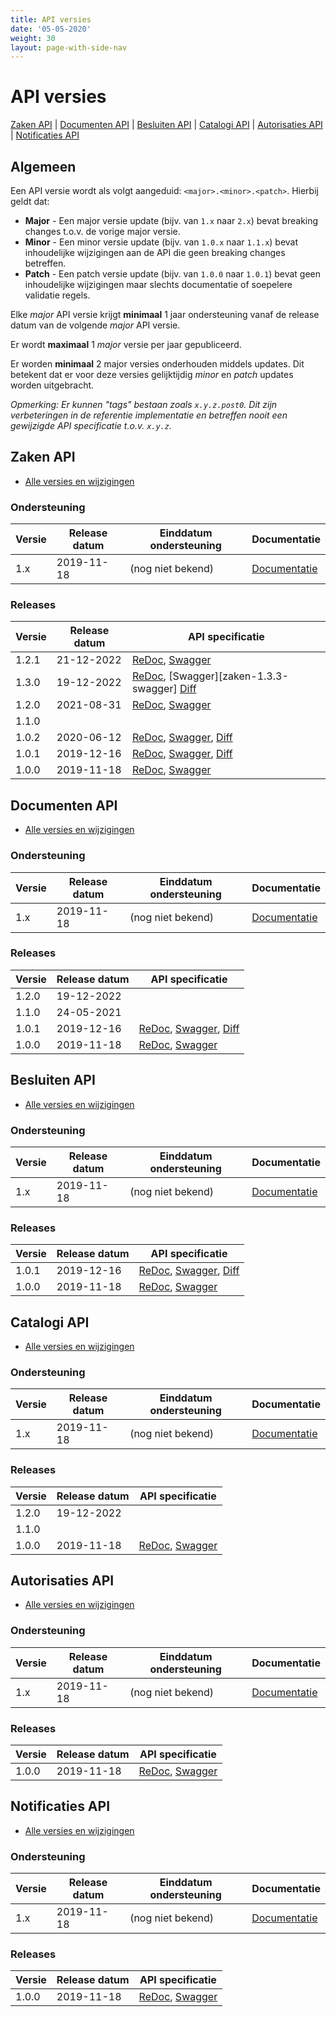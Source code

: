 ```yaml
---
title: API versies
date: '05-05-2020'
weight: 30
layout: page-with-side-nav
---
```

# API versies

<a href="#zaken-api">Zaken API</a> | <a href="#documenten-api">Documenten API</a> | <a href="#besluiten-api">Besluiten API</a> | <a href="#catalogi-api">Catalogi API</a> | <a href="#autorisaties-api">Autorisaties API</a> | <a href="#notificaties-api">Notificaties API</a>

## Algemeen

Een API versie wordt als volgt aangeduid: `<major>.<minor>.<patch>`. Hierbij
geldt dat:

* **Major** - Een major versie update (bijv. van `1.x` naar `2.x`) bevat
  breaking changes t.o.v. de vorige major versie.
* **Minor** - Een minor versie update (bijv. van `1.0.x` naar `1.1.x`) bevat
  inhoudelijke wijzigingen aan de API die geen breaking changes betreffen.
* **Patch** - Een patch versie update (bijv. van `1.0.0` naar `1.0.1`) bevat
  geen inhoudelijke wijzigingen maar slechts documentatie of soepelere
  validatie regels.

Elke *major* API versie krijgt **minimaal** 1 jaar ondersteuning vanaf de
release datum van de volgende *major* API versie.

Er wordt **maximaal** 1 *major* versie per jaar gepubliceerd.

Er worden **minimaal** 2 major versies onderhouden middels updates. Dit
betekent dat er voor deze versies gelijktijdig *minor* en *patch* updates
worden uitgebracht.

*Opmerking: Er kunnen "tags" bestaan zoals `x.y.z.post0`. Dit zijn
verbeteringen in de referentie implementatie en betreffen nooit een gewijzigde
API specificatie t.o.v. `x.y.z`.*


## Zaken API

* [Alle versies en wijzigingen](https://github.com/VNG-Realisatie/zaken-api/blob/master/CHANGELOG.rst)

### Ondersteuning

Versie   | Release datum | Einddatum ondersteuning | Documentatie
-------- | ------------- | ------------------------|-------------
1.x      | 2019-11-18    | (nog niet bekend)       | [Documentatie][zaken-1.x-docs]

[zaken-1.x-docs]: ./zaken/

### Releases

Versie   | Release datum | API specificatie
-------- | ------------- | ----------------
1.2.1    | 21-12-2022    | [ReDoc][zaken-1.2.1-redoc], [Swagger][zaken-1.2.1-swagger]
1.3.0    | 19-12-2022    | [ReDoc][zaken-1.3.0-redoc], [Swagger][zaken-1.3.3-swagger] [Diff][zaken-1.3.0-diff]
1.2.0    | 2021-08-31    | [ReDoc][zaken-1.2.0-redoc], [Swagger][zaken-1.2.0-swagger]
1.1.0    |               | 
1.0.2    | 2020-06-12    | [ReDoc][zaken-1.0.2-redoc], [Swagger][zaken-1.0.2-swagger], [Diff][zaken-1.0.2-diff]
1.0.1    | 2019-12-16    | [ReDoc][zaken-1.0.1-redoc], [Swagger][zaken-1.0.1-swagger], [Diff][zaken-1.0.1-diff]
1.0.0    | 2019-11-18    | [ReDoc][zaken-1.0.0-redoc], [Swagger][zaken-1.0.0-swagger]

[zaken-1.0.2-redoc]: ./zaken/redoc-1.0.2
[zaken-1.0.2-swagger]: ./zaken/swagger-ui-1.0.2
[zaken-1.0.2-diff]: https://github.com/VNG-Realisatie/zaken-api/compare/1.0.1...1.0.2?diff=split#diff-3dc0f8f7373b32ea3bf5eabe02993f9a

[zaken-1.0.1-redoc]: ./zaken/redoc-1.0.1
[zaken-1.0.1-swagger]: ./zaken/swagger-ui-1.0.1
[zaken-1.0.1-diff]: https://github.com/VNG-Realisatie/zaken-api/compare/1.0.0...1.0.1?diff=split#diff-3dc0f8f7373b32ea3bf5eabe02993f9a

[zaken-1.0.0-redoc]: ./zaken/redoc-1.0.0
[zaken-1.0.0-swagger]: ./zaken/swagger-ui-1.0.0

[zaken-1.2.0-redoc]: ./zaken/redoc-1.2.0
[zaken-1.2.0-swagger]: ./zaken/swagger-ui-1.2.0

[zaken-1.2.1-redoc]: ./zaken/redoc-1.2.1
[zaken-1.2.1-swagger]: ./zaken/swagger-ui-1.2.1

[zaken-1.3.0-redoc]: ./zaken/redoc-1.3.0
[zaken-1.3.0-swagger]: ./zaken/swagger-ui-1.3.0
[zaken-1.3.0-diff]: https://github.com/VNG-Realisatie/zaken-api/compare/stable/1.2.x...stable/1.3.x

## Documenten API

* [Alle versies en wijzigingen](https://github.com/VNG-Realisatie/documenten-api/blob/master/CHANGELOG.rst)

### Ondersteuning

Versie   | Release datum | Einddatum ondersteuning | Documentatie
-------- | ------------- | ------------------------|-------------
1.x      | 2019-11-18    | (nog niet bekend)       | [Documentatie][documenten-1.x-docs]

[documenten-1.x-docs]: ./documenten/

### Releases

Versie   | Release datum | API specificatie
-------- | ------------- | ----------------
1.2.0    | 19-12-2022    |
1.1.0    | 24-05-2021    |
1.0.1    | 2019-12-16    | [ReDoc][documenten-1.0.1-redoc], [Swagger][documenten-1.0.1-swagger], [Diff][documenten-1.0.1-diff]
1.0.0    | 2019-11-18    | [ReDoc][documenten-1.0.0-redoc], [Swagger][documenten-1.0.0-swagger]

[documenten-1.0.1-redoc]: ./documenten/redoc-1.0.1
[documenten-1.0.1-swagger]: ./documenten/swagger-ui-1.0.1
[documenten-1.0.1-diff]: https://github.com/VNG-Realisatie/documenten-api/compare/1.0.0...1.0.1?diff=split#diff-3dc0f8f7373b32ea3bf5eabe02993f9a

[documenten-1.0.0-redoc]: ./documenten/redoc-1.0.0
[documenten-1.0.0-swagger]: ./documenten/swagger-ui-1.0.0


## Besluiten API

* [Alle versies en wijzigingen](https://github.com/VNG-Realisatie/besluiten-api/blob/master/CHANGELOG.rst)

### Ondersteuning

Versie   | Release datum | Einddatum ondersteuning | Documentatie
-------- | ------------- | ------------------------|-------------
1.x      | 2019-11-18    | (nog niet bekend)       | [Documentatie][besluiten-1.x-docs]

[besluiten-1.x-docs]: ./besluiten/

### Releases

Versie   | Release datum | API specificatie
-------- | ------------- | ----------------
1.0.1    | 2019-12-16    | [ReDoc][besluiten-1.0.1-redoc], [Swagger][besluiten-1.0.1-swagger], [Diff][besluiten-1.0.1-diff]
1.0.0    | 2019-11-18    | [ReDoc][besluiten-1.0.0-redoc], [Swagger][besluiten-1.0.0-swagger]

[besluiten-1.0.1-redoc]: ./besluiten/redoc-1.0.1
[besluiten-1.0.1-swagger]: ./besluiten/swagger-ui-1.0.1
[besluiten-1.0.1-diff]: https://github.com/VNG-Realisatie/besluiten-api/compare/1.0.0...1.0.1?diff=split#diff-3dc0f8f7373b32ea3bf5eabe02993f9a

[besluiten-1.0.0-redoc]: ./besluiten/redoc-1.0.0
[besluiten-1.0.0-swagger]: ./besluiten/swagger-ui-1.0.0


## Catalogi API

* [Alle versies en wijzigingen](https://github.com/VNG-Realisatie/catalogi-api/blob/master/CHANGELOG.rst)

### Ondersteuning

Versie   | Release datum | Einddatum ondersteuning | Documentatie
-------- | ------------- | ------------------------|-------------
1.x      | 2019-11-18    | (nog niet bekend)       | [Documentatie][catalogi-1.x-docs]

[catalogi-1.x-docs]: ./catalogi/

### Releases

Versie   | Release datum | API specificatie
-------- | ------------- | ----------------
1.2.0    | 19-12-2022    | 
1.1.0    |               | 
1.0.0    | 2019-11-18    | [ReDoc][catalogi-1.0.0-redoc], [Swagger][catalogi-1.0.0-swagger]

[catalogi-1.0.1-redoc]: /gemma-zaken/content/standaard/catalogi/redoc-1.0.1
[catalogi-1.0.1-swagger]: /gemma-zaken/content/standaard/catalogi/swagger-ui-1.0.1
[catalogi-1.0.1-diff]: https://github.com/VNG-Realisatie/catalogi-api/compare/1.0.0...1.0.1?diff=split#diff-3dc0f8f7373b32ea3bf5eabe02993f9a

[catalogi-1.0.0-redoc]: /gemma-zaken/content/standaard/catalogi/redoc-1.0.0
[catalogi-1.0.0-swagger]: /gemma-zaken/content/standaard/catalogi/swagger-ui-1.0.0


## Autorisaties API

* [Alle versies en wijzigingen](https://github.com/VNG-Realisatie/autorisaties-api/blob/master/CHANGELOG.rst)

### Ondersteuning

Versie   | Release datum | Einddatum ondersteuning | Documentatie
-------- | ------------- | ------------------------|-------------
1.x      | 2019-11-18    | (nog niet bekend)       | [Documentatie][autorisaties-1.x-docs]

[autorisaties-1.x-docs]: /gemma-zaken/content/standaard/autorisaties/

### Releases

Versie   | Release datum | API specificatie
-------- | ------------- | ----------------
1.0.0    | 2019-11-18    | [ReDoc][autorisaties-1.0.0-redoc], [Swagger][autorisaties-1.0.0-swagger]

[autorisaties-1.0.1-redoc]: /gemma-zaken/content/standaard/autorisaties/redoc-1.0.1
[autorisaties-1.0.1-swagger]: /gemma-zaken/content/standaard/autorisaties/swagger-ui-1.0.1
[autorisaties-1.0.1-diff]: https://github.com/VNG-Realisatie/autorisaties-api/compare/1.0.0...1.0.1?diff=split#diff-3dc0f8f7373b32ea3bf5eabe02993f9a

[autorisaties-1.0.0-redoc]: /gemma-zaken/content/standaard/autorisaties/redoc-1.0.0
[autorisaties-1.0.0-swagger]: /gemma-zaken/content/standaard/autorisaties/swagger-ui-1.0.0


## Notificaties API

* [Alle versies en wijzigingen](https://github.com/VNG-Realisatie/notificaties-api/blob/master/CHANGELOG.rst)

### Ondersteuning

Versie   | Release datum | Einddatum ondersteuning | Documentatie
-------- | ------------- | ------------------------|-------------
1.x      | 2019-11-18    | (nog niet bekend)       | [Documentatie][notificaties-1.x-docs]

[notificaties-1.x-docs]: /gemma-zaken/content/standaard/notificaties/

### Releases

Versie   | Release datum | API specificatie
-------- | ------------- | ----------------
1.0.0    | 2019-11-18    | [ReDoc][notificaties-1.0.0-redoc], [Swagger][notificaties-1.0.0-swagger]

[notificaties-1.0.1-redoc]: /gemma-zaken/content/standaard/notificaties/redoc-1.0.1
[notificaties-1.0.1-swagger]: /gemma-zaken/content/standaard/notificaties/swagger-ui-1.0.1
[notificaties-1.0.1-diff]: https://github.com/VNG-Realisatie/notificaties-api/compare/1.0.0...1.0.1?diff=split#diff-3dc0f8f7373b32ea3bf5eabe02993f9a

[notificaties-1.0.0-redoc]: /gemma-zaken/content/standaard/notificaties/redoc-1.0.0
[notificaties-1.0.0-swagger]: /gemma-zaken/content/standaard/notificaties/swagger-ui-1.0.0



